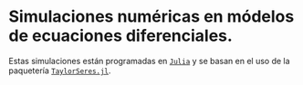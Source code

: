 # Simulaciones numéricas en módelos de ecuaciones diferenciales.

Estas simulaciones están programadas en [`Julia`](https://julialang.org/) y se basan en el uso de la paquetería [`TaylorSeres.jl`](https://github.com/JuliaDiff/TaylorSeries.jl).
